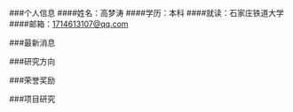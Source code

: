 ###个人信息
####姓名：高梦涛
####学历：本科
####就读：石家庄铁道大学
####邮箱：1714613107@qq.com

###最新消息

###研究方向

###荣誉奖励

###项目研究

###
